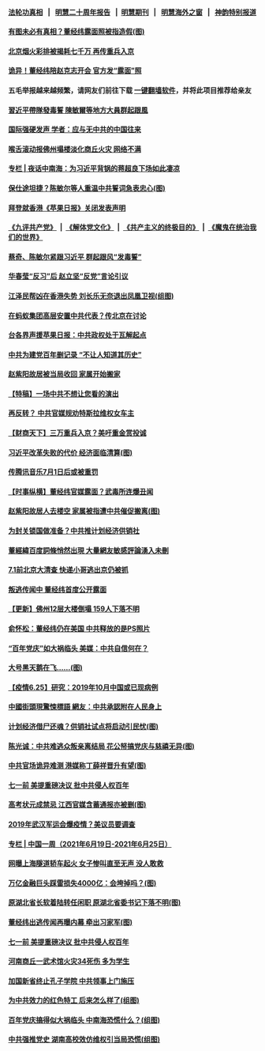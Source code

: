 #### [法轮功真相](https://github.com/gfw-breaker/truth/blob/master/README.md?t=0) &nbsp;&nbsp;|&nbsp;&nbsp; [明慧二十周年报告](https://github.com/gfw-breaker/mh-reports/blob/master/README.md?t=0) &nbsp;&nbsp;|&nbsp;&nbsp;[明慧期刊](https://github.com/gfw-breaker/mh-qikan) &nbsp;&nbsp;|&nbsp;&nbsp; [明慧海外之窗](https://github.com/gfw-breaker/mh-news/blob/master/README.md?t=0) &nbsp;&nbsp;|&nbsp;&nbsp; [神韵特别报道](https://github.com/gfw-breaker/mh-news/blob/master/shenyun.md?t=0)
#### [ 有图未必有真相？董经纬露面照被指造假(图)](https://github.com/gfw-breaker/banned-news3/blob/master/pages/p2/976131.md)
#### [ 北京烟火彩排被揭耗七千万 再传重兵入京](https://github.com/gfw-breaker/banned-news3/blob/master/pages/nsc413/n13047182.md)
#### [ 诡异！董经纬陪赵克志开会 官方发“露面”照](https://github.com/gfw-breaker/banned-news3/blob/master/pages/prog1138/a103150169.md)
#### 五毛举报越来越频繁，请网友们前往下载 [一键翻墙软件](https://github.com/gfw-breaker/ssr-accounts)，并将此项目推荐给亲友
#### [ 習近平帶隊發毒誓 陳敏爾等地方大員群起跟風](https://github.com/gfw-breaker/banned-news3/blob/master/pages/soh5/519305.md)
#### [ 国际强硬发声 学者：应与无中共的中国往来](https://github.com/gfw-breaker/banned-news3/blob/master/pages/nsc413/n13048099.md)
#### [ 喉舌滚动报佛州塌楼淡化商丘火灾 网络不满](https://github.com/gfw-breaker/banned-news3/blob/master/pages/nsc413/n13048008.md)
#### [ 专栏 | 夜话中南海：为习近平背锅的蒋超良下场如此凄凉](https://github.com/gfw-breaker/banned-news3/blob/master/pages/yehuazhongnanhai/gx-06252021153648.md)
#### [ 保仕途坦捷？陈敏尔等人重温中共誓词急表忠心(图)](https://github.com/gfw-breaker/banned-news3/blob/master/pages/p2/976147.md)
#### [ 拜登就香港《苹果日报》关闭发表声明](https://github.com/gfw-breaker/banned-news3/blob/master/pages/nf4514/n13045469.md)
#### [《九评共产党》](https://github.com/begood0513/9ping.md/blob/master/README.md) &nbsp;|&nbsp; [《解体党文化》](../../../../jtdwh.md/blob/master/README.md)  &nbsp;|&nbsp; [《共产主义的终极目的》](../../../../gczydzjmd.md/blob/master/README.md) &nbsp;|&nbsp; [《魔鬼在统治我们的世界》](../../../../mgztzwmdsj.md/blob/master/README.md) 
#### [ 蔡奇、陈敏尔紧跟习近平 群起跟风“发毒誓”](https://github.com/gfw-breaker/banned-news3/blob/master/pages/prog1138/a103151088.md)
#### [ 华春莹“反习”后 赵立坚“反党”言论引议](https://github.com/gfw-breaker/banned-news3/blob/master/pages/nsc413/n13048225.md)
#### [ 江泽民帮凶在香港失势 刘长乐无奈退出凤凰卫视(组图)](https://github.com/gfw-breaker/banned-news3/blob/master/pages/p2/976057.md)
#### [ 在蚂蚁集团高层安置中共代表？传北京在讨论](https://github.com/gfw-breaker/banned-news3/blob/master/pages/nsc413/n13048189.md)
#### [ 台各界声援苹果日报：中共政权处于瓦解起点](https://github.com/gfw-breaker/banned-news3/blob/master/pages/nf4514/n13044176.md)
#### [ 中共为建党百年删记录 “不让人知道其历史”](https://github.com/gfw-breaker/banned-news3/blob/master/pages/nsc413/n13046141.md)
#### [ 赵紫阳故居被当局收回 家属开始搬家](https://github.com/gfw-breaker/banned-news3/blob/master/pages/nsc413/n13046540.md)
#### [ 【特稿】一场中共不想让您看的演出](https://github.com/gfw-breaker/banned-news3/blob/master/pages/nf4514/n13046482.md)
#### [ 再反转？ 中共官媒规劝特斯拉维权女车主](https://github.com/gfw-breaker/banned-news3/blob/master/pages/nsc413/n13046925.md)
#### [ 【财商天下】三万重兵入京？美吁重金赏投诚](https://github.com/gfw-breaker/banned-news3/blob/master/pages/nsc413/n13045139.md)
#### [ 习近平改革失败的代价 经济面临清算(图)](https://github.com/gfw-breaker/banned-news3/blob/master/pages/p5/976107.md)
#### [ 传腾讯音乐7月1日后或被重罚](https://github.com/gfw-breaker/banned-news3/blob/master/pages/nsc413/n13046864.md)
#### [ 【时事纵横】董经纬官媒露面？武毒所连爆丑闻](https://github.com/gfw-breaker/banned-news3/blob/master/pages/nsc413/n13045773.md)
#### [ 赵紫阳故居人去楼空 家属被指遭中共催促搬离(图)](https://github.com/gfw-breaker/banned-news3/blob/master/pages/p2/976173.md)
#### [ 为封关锁国做准备？中共推计划经济供销社](https://github.com/gfw-breaker/banned-news3/blob/master/pages/nsc413/n13044108.md)
#### [ 董經緯百度詞條悄然出現 大量網友敏感評論湧入未刪](https://github.com/gfw-breaker/banned-news3/blob/master/pages/soh5/519659.md)
#### [ 7.1前北京大清查 快递小哥逃出京仍被抓](https://github.com/gfw-breaker/banned-news3/blob/master/pages/nsc413/n13047561.md)
#### [ 叛逃传闻中 董经纬首度公开露面](https://github.com/gfw-breaker/banned-news3/blob/master/pages/nsc413/n13045257.md)
#### [ 【更新】佛州12层大楼倒塌 159人下落不明](https://github.com/gfw-breaker/banned-news3/blob/master/pages/nf4514/n13044859.md)
#### [ 俞怀松：董经纬仍在美国 中共释放的是PS照片](https://github.com/gfw-breaker/banned-news3/blob/master/pages/prog204/a103150514.md)
#### [ “百年党庆”如大祸临头 美媒：中共自信何在？](https://github.com/gfw-breaker/banned-news3/blob/master/pages/prog1138/a103150896.md)
#### [ 大号黑天鹅在飞……(图)](https://github.com/gfw-breaker/banned-news3/blob/master/pages/p5/976119.md)
#### [ 【疫情6.25】研究：2019年10月中国或已现病例](https://github.com/gfw-breaker/banned-news3/blob/master/pages/nf4514/n13046949.md)
#### [ 中國街頭現驚悚標語 網友：中共承認附在人民身上](https://github.com/gfw-breaker/banned-news3/blob/master/pages/soh5/519221.md)
#### [ 计划经济借尸还魂？供销社试点将启动引民忧(图)](https://github.com/gfw-breaker/banned-news3/blob/master/pages/p1/976154.md)
#### [ 陈光诚：中共难逃众叛亲离结局 花公帑搞党庆与慈禧无异(图)](https://github.com/gfw-breaker/banned-news3/blob/master/pages/p2/976049.md)
#### [ 中共官场诡异难测 港媒称丁薛祥晋升有望(图)](https://github.com/gfw-breaker/banned-news3/blob/master/pages/p2/976040.md)
#### [ 七一前 美提重磅决议 批中共侵人权百年](https://github.com/gfw-breaker/banned-news3/blob/master/pages/nf4514/n13048047.md)
#### [ 高考状元成禁忌 江西官媒含蓄通报亦被删(图)](https://github.com/gfw-breaker/banned-news3/blob/master/pages/p1/976068.md)
#### [ 2019年武汉军运会爆疫情？美议员要调查](https://github.com/gfw-breaker/banned-news3/blob/master/pages/nsc413/n13045539.md)
#### [ 专栏 | 中国一周（2021年6月19日-2021年6月25日）](https://github.com/gfw-breaker/banned-news3/blob/master/pages/zhongguoyizhou/review-06242021145604.md)
#### [ 网曝上海隧道轿车起火 女子惨叫直至无声 没人敢救](https://github.com/gfw-breaker/banned-news3/blob/master/pages/prog204/a103150892.md)
#### [ 万亿金融巨头踩雷损失4000亿：会垮掉吗？(图)](https://github.com/gfw-breaker/banned-news3/blob/master/pages/p5/976126.md)
#### [ 原湖北省长软着陆转任闲职 原湖北省委书记下落不明(图)](https://github.com/gfw-breaker/banned-news3/blob/master/pages/p2/976135.md)
#### [ 董经纬出逃传闻再曝内幕 牵出习家军(图)](https://github.com/gfw-breaker/banned-news3/blob/master/pages/p2/975942.md)
#### [ 七一前 美提重磅决议 批中共侵人权百年](https://github.com/gfw-breaker/banned-news3/blob/master/pages/nsc413/n13048047.md)
#### [ 河南商丘一武术馆火灾34死伤 多为学生](https://github.com/gfw-breaker/banned-news3/blob/master/pages/nf4514/n13046043.md)
#### [ 加国新省终止孔子学院 中共领事上门施压](https://github.com/gfw-breaker/banned-news3/blob/master/pages/nf4514/n13044673.md)
#### [ 为中共效力的红色特工 后来怎么样了(组图)](https://github.com/gfw-breaker/banned-news3/blob/master/pages/p6/975664.md)
#### [ 百年党庆搞得似大祸临头 中南海恐慌什么？(组图)](https://github.com/gfw-breaker/banned-news3/blob/master/pages/p2/976156.md)
#### [ 中共强推党史 湖南高校效仿维权引当局恐慌(组图)](https://github.com/gfw-breaker/banned-news3/blob/master/pages/p1/976058.md)
